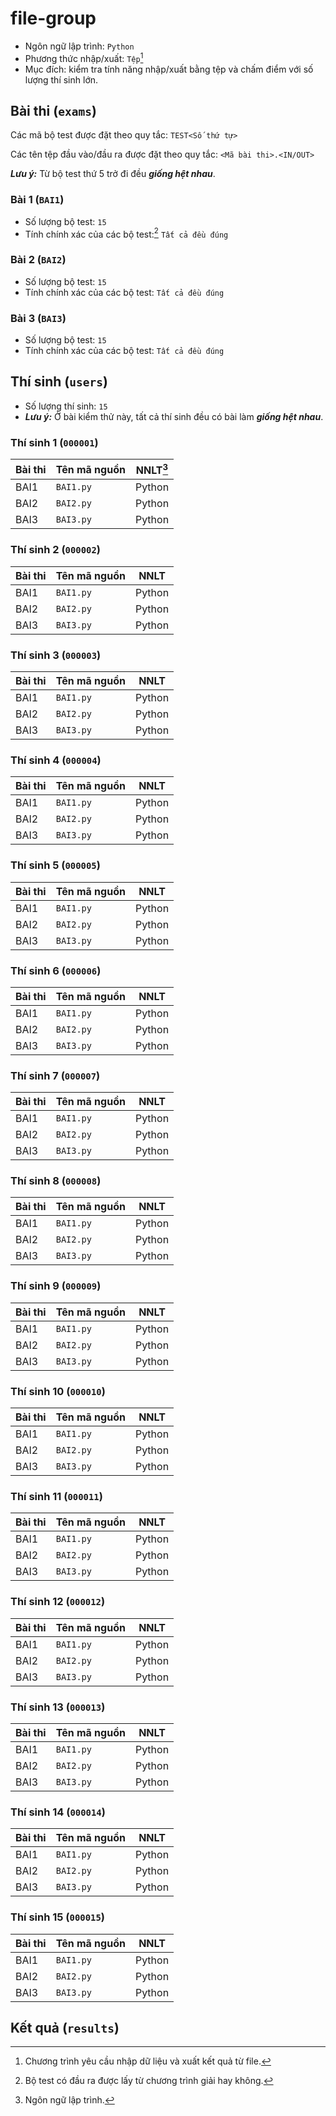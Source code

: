 # file-group

- Ngôn ngữ lập trình: `Python`
- Phương thức nhập/xuất: `Tệp`[^1]
- Mục đích: kiểm tra tính năng nhập/xuất bằng tệp và chấm điểm với số lượng thí sinh lớn.

## Bài thi (`exams`)

Các mã bộ test được đặt theo quy tắc: `TEST<Số thứ tự>`

Các tên tệp đầu vào/đầu ra được đặt theo quy tắc: `<Mã bài thi>.<IN/OUT>`

**_Lưu ý:_** Từ bộ test thứ 5 trở đi đều **_giống hệt nhau_**.

### Bài 1 (`BAI1`)

- Số lượng bộ test: `15`
- Tính chính xác của các bộ test:[^2] `Tất cả đều đúng`

### Bài 2 (`BAI2`)

- Số lượng bộ test: `15`
- Tính chính xác của các bộ test: `Tất cả đều đúng`

### Bài 3 (`BAI3`)

- Số lượng bộ test: `15`
- Tính chính xác của các bộ test: `Tất cả đều đúng`

## Thí sinh (`users`)

- Số lượng thí sinh: `15`
- **_Lưu ý:_** Ở bài kiểm thử này, tất cả thí sinh đều có bài làm **_giống hệt nhau_**.

### Thí sinh 1 (`000001`)

| Bài thi | Tên mã nguồn | NNLT[^3] |
| ------- | ------------ | -------- |
| BAI1    | `BAI1.py`    | Python   |
| BAI2    | `BAI2.py`    | Python   |
| BAI3    | `BAI3.py`    | Python   |

### Thí sinh 2 (`000002`)

| Bài thi | Tên mã nguồn | NNLT   |
| ------- | ------------ | ------ |
| BAI1    | `BAI1.py`    | Python |
| BAI2    | `BAI2.py`    | Python |
| BAI3    | `BAI3.py`    | Python |

### Thí sinh 3 (`000003`)

| Bài thi | Tên mã nguồn | NNLT   |
| ------- | ------------ | ------ |
| BAI1    | `BAI1.py`    | Python |
| BAI2    | `BAI2.py`    | Python |
| BAI3    | `BAI3.py`    | Python |

### Thí sinh 4 (`000004`)

| Bài thi | Tên mã nguồn | NNLT   |
| ------- | ------------ | ------ |
| BAI1    | `BAI1.py`    | Python |
| BAI2    | `BAI2.py`    | Python |
| BAI3    | `BAI3.py`    | Python |

### Thí sinh 5 (`000005`)

| Bài thi | Tên mã nguồn | NNLT   |
| ------- | ------------ | ------ |
| BAI1    | `BAI1.py`    | Python |
| BAI2    | `BAI2.py`    | Python |
| BAI3    | `BAI3.py`    | Python |

### Thí sinh 6 (`000006`)

| Bài thi | Tên mã nguồn | NNLT   |
| ------- | ------------ | ------ |
| BAI1    | `BAI1.py`    | Python |
| BAI2    | `BAI2.py`    | Python |
| BAI3    | `BAI3.py`    | Python |

### Thí sinh 7 (`000007`)

| Bài thi | Tên mã nguồn | NNLT   |
| ------- | ------------ | ------ |
| BAI1    | `BAI1.py`    | Python |
| BAI2    | `BAI2.py`    | Python |
| BAI3    | `BAI3.py`    | Python |

### Thí sinh 8 (`000008`)

| Bài thi | Tên mã nguồn | NNLT   |
| ------- | ------------ | ------ |
| BAI1    | `BAI1.py`    | Python |
| BAI2    | `BAI2.py`    | Python |
| BAI3    | `BAI3.py`    | Python |

### Thí sinh 9 (`000009`)

| Bài thi | Tên mã nguồn | NNLT   |
| ------- | ------------ | ------ |
| BAI1    | `BAI1.py`    | Python |
| BAI2    | `BAI2.py`    | Python |
| BAI3    | `BAI3.py`    | Python |

### Thí sinh 10 (`000010`)

| Bài thi | Tên mã nguồn | NNLT   |
| ------- | ------------ | ------ |
| BAI1    | `BAI1.py`    | Python |
| BAI2    | `BAI2.py`    | Python |
| BAI3    | `BAI3.py`    | Python |

### Thí sinh 11 (`000011`)

| Bài thi | Tên mã nguồn | NNLT   |
| ------- | ------------ | ------ |
| BAI1    | `BAI1.py`    | Python |
| BAI2    | `BAI2.py`    | Python |
| BAI3    | `BAI3.py`    | Python |

### Thí sinh 12 (`000012`)

| Bài thi | Tên mã nguồn | NNLT   |
| ------- | ------------ | ------ |
| BAI1    | `BAI1.py`    | Python |
| BAI2    | `BAI2.py`    | Python |
| BAI3    | `BAI3.py`    | Python |

### Thí sinh 13 (`000013`)

| Bài thi | Tên mã nguồn | NNLT   |
| ------- | ------------ | ------ |
| BAI1    | `BAI1.py`    | Python |
| BAI2    | `BAI2.py`    | Python |
| BAI3    | `BAI3.py`    | Python |

### Thí sinh 14 (`000014`)

| Bài thi | Tên mã nguồn | NNLT   |
| ------- | ------------ | ------ |
| BAI1    | `BAI1.py`    | Python |
| BAI2    | `BAI2.py`    | Python |
| BAI3    | `BAI3.py`    | Python |

### Thí sinh 15 (`000015`)

| Bài thi | Tên mã nguồn | NNLT   |
| ------- | ------------ | ------ |
| BAI1    | `BAI1.py`    | Python |
| BAI2    | `BAI2.py`    | Python |
| BAI3    | `BAI3.py`    | Python |

## Kết quả (`results`)

[^1]: Chương trình yêu cầu nhập dữ liệu và xuất kết quả từ file.
[^2]: Bộ test có đầu ra được lấy từ chương trình giải hay không.
[^3]: Ngôn ngữ lập trình.
